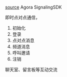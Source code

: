 [source](https://juejin.im/post/5caf4c20f265da03981fb4cf)
Agora SignalingSDK

即时点对点通信， 
1. 初始化
2. 登录
3. 点对点消息
4. 频道消息
5. 呼叫邀请
6. 注销

聊天室、留言板等互动交流

